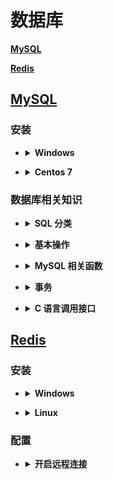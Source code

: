# **数据库**
   [**MySQL**](#MySQL)

   [**Redis**](#Redis)

## [**MySQL**](https://www.mysql.com/)
### **安装**

- <b><details><summary>**Windows**</summary></b>

  1. 压缩包下载地址：<https://downloads.mysql.com/archives/community/>
     ![down](https://github.com/Mmmmmmi/MyNote/blob/master/resource/MySQLDown.png)
  2. 下载完成后，将压缩包解压到解压到想安装的路径。
     ![](https://github.com/Mmmmmmi/MyNote/blob/master/resource/MySQLPATH.png)
  3. 将该目录下的 bin 添加到系统 path 系统变量中，右键我的电脑（此电脑)-- 高级系统设置 -- 环境变量 -- 下面的系统变量（S）中的 path 变量 --- 编辑 -- 新建。
     ![](https://github.com/Mmmmmmi/MyNote/blob/master/resource/binpath.png)
     ![](https://github.com/Mmmmmmi/MyNote/blob/master/resource/addpath.png)
  4. 以管理员运行 CMD（右键左下角 Window PowerShell 管理员也行)，进入 MySQL 的 bin 目录下，输入`mysqld install` 再输入` mysqld --initialize-insecure`
     ![](https://github.com/Mmmmmmi/MyNote/blob/master/resource/install.png)
     ![](https://github.com/Mmmmmmi/MyNote/blob/master/resource/init.png)
  5. 启动 MySQL 服务，在任意目录下均可。输入` net start mysql`
     ![](https://github.com/Mmmmmmi/MyNote/blob/master/resource/start.png)
  6. 初次安装，配置 root 密码，在打开的 CMD 界面，输入 ` mysql -u root`，首次登陆无需密码，直接回车。
     ![](https://github.com/Mmmmmmi/MyNote/blob/master/resource/rootinit.png)
  7. 输入` ALTER USER 'root'@'localhost' IDENTIFIED BY 'new password';`   `new password` 为新密码。输入完成后，退出（输入 quit)。
     ![](https://github.com/Mmmmmmi/MyNote/blob/master/resource/newpasswd.png)
  8. 重新登陆`mysql -u root -p`，这次输入新的密码登陆即可。

</details>

- <b><details><summary>**Centos 7**</summary></b>

  1. 添加 Yum Repository
     ` wget -i -c http://dev.mysql.com/get/mysql80-community-release-el7-2.noarch.rpm`
     ` mysql57-community-release-el7-10.noarch.rpm` 是版本号，具体版本可以到
     [MySQL 官网』: https://dev.mysql.com/downloads/repo/yum/
     修改。
  2. 下载完成后，安装` yum -y install mysql80-community-release-el7-2.noarch.rpm`
  3. 库安装完之后，开始安装`yum -y install mysql-community-server `
  4. 启动数据库服务，` systemctl start  mysqld.service`，查看状态 `systemctl status mysqld.service`
  5. 查看默认生成的`root`密码，` grep "password" /var/log/mysqld.log`
  6. 登陆数据库，` mysql -uroot -p`，输入刚才的密码。
  7. 修改密码，` ALTER USER 'root'@'localhost' IDENTIFIED BY 'new password';`，` new password` 为新的密码。
  8. 问题：可能由于依赖不足产生问题，可以尝试下面的命令移除对` mariadb-libs`：` yum -y remove mariadb-libs `

   </details>

### **数据库相关知识**

- <b><details><summary>**SQL 分类** </summary></b>

   **数据库定义语言 (Data Define Language，DDL)**
   - 定义数据库的模式、外模式、和内模式
   - 定义模式 / 内模式和外模式 / 模式二级映像
   - 定义有关的约束条件维护数据的存储结果
   ```
   create drop alter
   ```

   **数据库操纵语言 (Data Manipulation Language，DML)**
   - 实现对数据库的基本操作，包括检索、更新（包括插入、修改和删除) 等
   ```
   insert delete update
   ```

   **数据库控制语言 (Data Control Language，DCL)**
   - 负责管理数据库权限以及事务
   ```
   grant revoke commit
   ```

   </details>

- <b><details><summary>**基本操作** </summary></b>

   ```sql
   # 连接服务器
   mysql -h 127.0.0.1 -P 3306  -u root -p

   # 初次登陆修改密码
   ALTER USER 'root'@'localhost' IDENTIFIED BY 'new password';

   # 创建数据库
   create database helloworld;

   # 选择数据库
   use helloworld;

   # 查看引擎
   show engines;

   # 创建数据库表
   create table student(id int,name varchar(32),gender varchar(2));

   # 表中插入数据
   insert into student (id, name, gender) values (1, '张三', '男'); insert into student (id, name, gender) values (2, '李四', '女'); insert into student (id, name, gender) values (3, '王五', '男');

   # 批量插入数据
   insert into student (id, name, gender) values (3, '王五', '男'),(4, '王麻子', '男'));

   # 查询表中的数据
   select * from student;

   # 连接相关操作

   - INNER JOIN（内连接,或等值连接）: 获取两个表中字段匹配关系的记录。

   - LEFT JOIN（左连接）: 获取左表所有记录，即使右表没有对应匹配的记录。左连接

   - RIGHT JOIN（右连接）: 与 LEFT JOIN 相反，用于获取右表所有记录，即使左表没有对应匹配的记录。

   # MySQL 分组

   - GROUP BY ：可以根据一个或者多个列对结果集分组，在分组的列上可以使用 COUNT ， SUM ， AVG 等函数
   SELECT *
   FROM Student
   GROUP BY Student_Name;

   # MySQL 排序

   - ORDER BY ：如果需要对读取的数据进行排序，可以使用 MySQL 的 ORDER BY 子句来设定按哪个字段哪种方式来进行排序，再返回搜索结果。
   - 可以使用任何字段来作为排序的条件，从而返回排序后的查询结果。
   - 可以设定多个字段来排序。
   - 可以使用 ASC 或 DESC 关键字来设置查询结果是按升序或降序排列。 默认情况下，它是按升序排列。
   - 可以添加 WHERE...LIKE 子句来设置条件。
   SELECT TMP1, TMP2
   FROM TableName;
   ORDER BY TMP! [ASC [DESC][默认 ASC]]]


   ```
   </details>

- <b><details><summary>**MySQL 相关函数** </summary></b>
   ```sql


   # IF(expr, v1, v2)   如果表达式 expr 成立, 返回结果 v1, 否则返回 v2
   SELECT IF(1 > 0, "True", "False"); -------> True
   SELECT IF(0 > 1, "True", "False"); -------> False

   # IFNULL(v1, v2)   如果 v1 的值不为 NULL，则返回 v1 ，否则返回 v2
   select IFNULL(NULL, "Hello World");  ----->  Hello World

   ```
   </details>


- <b><details><summary>**事务** </summary></b>

  - **原子性（Atomicity）**，原子性是指事务包含的所有操作要么全部成功，要么全部失败回滚，因此事务的操作如果成功就必须要完全应用到数据库，如果操作失败则不能对数据库有任何影响。
  - **一致性（Consistency）**，一致性是指事务必须使数据库从一个一致性状态变换到另一个一致性状态，也就是说一个事务执行之前和执行之后都必须处于一致性状态。拿转账来说，假设用户 A 和用户 B 两者的钱加起来一共是 5000，那么不管 A 和 B 之间如何转账，转几次账，事务结束后两个用户的钱相加起来应该还得是 5000，这就是事务的一致性。
  - **隔离性（Isolation）**，隔离性是当多个用户并发访问数据库时，比如操作同一张表时，数据库为每一个用户开启的事务，不能被其他事务的操作所干扰，多个并发事务之间要相互隔离。即要达到这么一种效果：对于任意两个并发的事务 T1 和 T2，在事务 T1 看来，T2 要么在 T1 开始之前就已经结束，要么在 T1 结束之后才开始，这样每个事务都感觉不到有其他事务在并发地执行。
  - **持久性（Durability）**，持久性是指一个事务一旦被提交了，那么对数据库中的数据的改变就是永久性的，即便是在数据库系统遇到故障的情况下也不会丢失提交事务的操作。例如我们在使用 JDBC 操作数据库时，在提交事务方法后，提示用户事务操作完成，当我们程序执行完成直到看到提示后，就可以认定事务已经正确提交，即使这时候数据库出现了问题，也必须要将我们的事务完全执行完成，否则就会造成我们看到提示事务处理完毕，但是数据库因为故障而没有执行事务的重大错误。

</details>

- <b><details><summary>**C 语言调用接口** </summary></b>

   ```c++
   sudo yum install mysql-devel -y 	//安装开发包
   ```
</details>



## [**Redis**](https://redis.io/)

### **安装**
- <b><details><summary>**Windows** </summary></b>

   - 在GitHub上下载[压缩包](https://github.com/microsoftarchive/redis/releases)，这里使用的是压缩包的安装方法。
   - 解压到指定文件夹，将该文件夹添加到环境变量。
   - 打开powershell 输入`redis-server.exe`，显示运行即成功。如果没有添加环境变量，则需要从终端中进入文件夹，然后启动。
   
 </details>

- <b><details><summary>**Linux** </summary></b>

  - **Centos 7**

      其他版本的Centos系统，参考[官网](https://redis.io/download)。
   ```c
   sudo yum install redis
   systemctl start redis  //centos7
   service redis start    //centos6及以下
   systemctl status redis //查看启动状态
   ```

</details>

### **配置**
- <b><details><summary>**开启远程连接** </summary></b>

   - **windows**

      进入安装目录下，找到`redis.windows.conf`，打开，找到`bind 127.0.0.1` 修改为 `# bind 127.0.0.1` ，保存退出
   - **Linux**
   ```c
   sudo vim /etc/redis.conf
   //找到 bind 127.0.0.1 修改为下面
   # bind 127.0.0.1   //保存退出
   //重启服务
   service redis restart
   //在终端输入
   ps -ef | grep redis
   //输出
   redis 16274 1 0 09:56 ?  00:00:01 /usr/bin/redis-server *:6379
   // * 表示允许所有的ip连接到本服务上
   ```

</details>